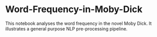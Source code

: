 # Word-Frequency-in-Moby-Dick
This notebook analyses the word frequency in the novel Moby Dick. It illustrates a general purpose NLP pre-processing pipeline.
